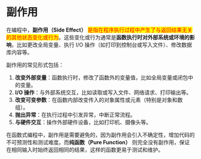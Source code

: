 # 副作用

在编程中，**副作用（Side Effect）** <mark style="color:red;">是指在程序执行过程中产生了与返回结果无关的其他状态变化或行为</mark>。这些变化或行为通常是**函数执行时对外部系统或环境的影响**，比如更改全局变量、执行 I/O 操作（如打印到控制台或写入文件）、修改数据库内容等。

副作用的常见形式包括：

1. **改变外部变量**：函数执行时，修改了函数外的变量值，比如全局变量或闭包中的变量。
2. **I/O 操作**：与外部系统交互，比如读取或写入文件、网络请求、打印输出等。
3. **改变可变参数**：在函数内部改变传入的对象属性或元素（特别是对象和数组）。
4. **抛出异常**：在执行过程中引发异常，中断正常流程。
5. **与硬件交互**：操作外部硬件设备，比如打印机、摄像头等。

在函数式编程中，副作用是需要避免的，因为副作用会引入不确定性，增加代码的不可预测性和测试难度。而**纯函数（Pure Function）** 则完全没有副作用，保证在相同输入时始终返回相同的结果，这样的函数更易于测试和维护。
